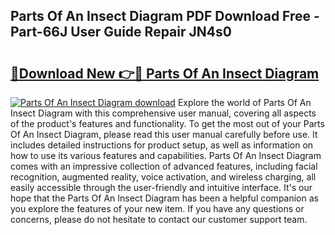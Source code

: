 ## Parts Of An Insect Diagram PDF Download Free - Part-66J User Guide Repair JN4s0

# <h2><a href="http://dfjjfov.blite.top/?on=Parts+Of+An+Insect+Diagram">🔗Download New 👉🔴 Parts Of An Insect Diagram</a></h2>

[![Parts Of An Insect Diagram download](https://i.imgur.com/lujVjoI.png)](http://dfjjfov.blite.top/?on=Parts+Of+An+Insect+Diagram)
Explore the world of Parts Of An Insect Diagram with this comprehensive user manual, covering all aspects of the product's features and functionality. To get the most out of your Parts Of An Insect Diagram, please read this user manual carefully before use. It includes detailed instructions for product setup, as well as information on how to use its various features and capabilities. Parts Of An Insect Diagram comes with an impressive collection of advanced features, including facial recognition, augmented reality, voice activation, and wireless charging, all easily accessible through the user-friendly and intuitive interface. It's our hope that the Parts Of An Insect Diagram has been a helpful companion as you explore the features of your new item. If you have any questions or concerns, please do not hesitate to contact our customer support team.
